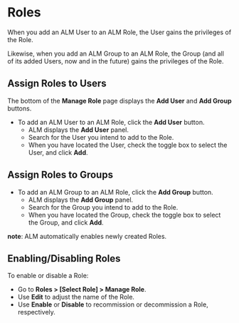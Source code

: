 ﻿[title]: # (Add Users and Groups to Roles)
[tags]: # (Account Lifecycle Manager,ALM,Active Directory,)
[priority]: # (5180)

# Roles

When you add an ALM User to an ALM Role, the User gains the privileges of the Role.

Likewise, when you add an ALM Group to an ALM Role, the Group (and all of its added Users, now and in the future) gains the privileges of the Role.

## Assign Roles to Users

The bottom of the **Manage Role** page displays the **Add User** and **Add Group** buttons.

* To add an ALM User to an ALM Role, click the **Add User** button.
  * ALM displays the **Add User** panel.
  * Search for the User you intend to add to the Role.
  * When you have located the User, check the toggle box to select the User, and click **Add**.

## Assign Roles to Groups

* To add an ALM Group to an ALM Role, click the **Add Group** button.
  * ALM displays the **Add Group** panel.
  * Search for the Group you intend to add to the Role.
  * When you have located the Group, check the toggle box to select the Group, and click **Add**.

**note**: ALM automatically enables newly created Roles.

## Enabling/Disabling Roles

To enable or disable a Role:

* Go to **Roles \> [Select Role] \> Manage Role**.
* Use **Edit** to adjust the name of the Role.
* Use **Enable** or **Disable** to recommission or decommission a Role, respectively.
